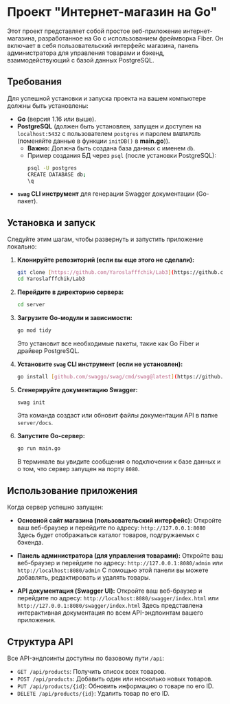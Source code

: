 # Проект "Интернет-магазин на Go"

Этот проект представляет собой простое веб-приложение интернет-магазина, разработанное на Go с использованием фреймворка Fiber. Он включает в себя пользовательский интерфейс магазина, панель администратора для управления товарами и бэкенд, взаимодействующий с базой данных PostgreSQL.

## Требования

Для успешной установки и запуска проекта на вашем компьютере должны быть установлены:

- **Go** (версия 1.16 или выше).
- **PostgreSQL** (должен быть установлен, запущен и доступен на `localhost:5432` с пользователем `postgres` и паролем `ВАШПАРОЛЬ` (поменяйте данные в функции `initDB()` в **main.go**)).
  - **Важно:** Должна быть создана база данных с именем `db`.
  - Пример создания БД через `psql` (после установки PostgreSQL):
    ```bash
    psql -U postgres
    CREATE DATABASE db;
    \q
    ```
- **`swag` CLI инструмент** для генерации Swagger документации (Go-пакет).

## Установка и запуск

Следуйте этим шагам, чтобы развернуть и запустить приложение локально:

1.  **Клонируйте репозиторий (если вы еще этого не сделали):**

    ```bash
    git clone [https://github.com/Yaroslafffchik/Lab3](https://github.com/Yaroslafffchik/Lab3)
    cd Yaroslafffchik/Lab3
    ```

2.  **Перейдите в директорию сервера:**

    ```bash
    cd server
    ```

3.  **Загрузите Go-модули и зависимости:**

    ```bash
    go mod tidy
    ```

    Это установит все необходимые пакеты, такие как Go Fiber и драйвер PostgreSQL.

4.  **Установите `swag` CLI инструмент (если не установлен):**

    ```bash
    go install [github.com/swaggo/swag/cmd/swag@latest](https://github.com/swaggo/swag/cmd/swag@latest)
    ```

5.  **Сгенерируйте документацию Swagger:**

    ```bash
    swag init
    ```

    Эта команда создаст или обновит файлы документации API в папке `server/docs`.

6.  **Запустите Go-сервер:**
    ```bash
    go run main.go
    ```
    В терминале вы увидите сообщения о подключении к базе данных и о том, что сервер запущен на порту `8080`.

## Использование приложения

Когда сервер успешно запущен:

- **Основной сайт магазина (пользовательский интерфейс):**
  Откройте ваш веб-браузер и перейдите по адресу: `http://127.0.0.1:8080`
  Здесь будет отображаться каталог товаров, подгружаемых с бэкенда.

- **Панель администратора (для управления товарами):**
  Откройте ваш веб-браузер и перейдите по адресу: `http://127.0.0.1:8080/admin` или `http://localhost:8080/admin`
  С помощью этой панели вы можете добавлять, редактировать и удалять товары.

- **API документация (Swagger UI):**
  Откройте ваш веб-браузер и перейдите по адресу: `http://localhost:8080/swagger/index.html` или `http://127.0.0.1:8080/swagger/index.html`
  Здесь представлена интерактивная документация по всем API-эндпоинтам вашего приложения.

## Структура API

Все API-эндпоинты доступны по базовому пути `/api`:

- `GET /api/products`: Получить список всех товаров.
- `POST /api/products`: Добавить один или несколько новых товаров.
- `PUT /api/products/{id}`: Обновить информацию о товаре по его ID.
- `DELETE /api/products/{id}`: Удалить товар по его ID.
